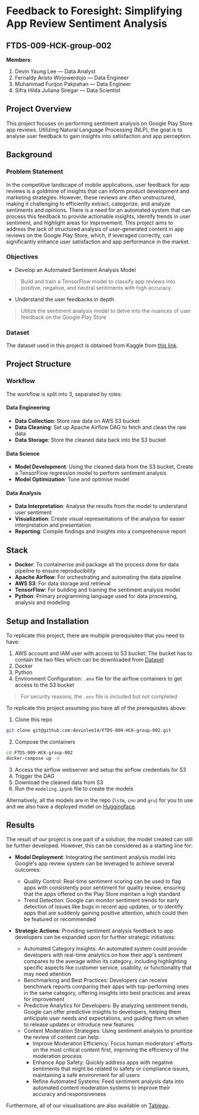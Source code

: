 # Feedback to Foresight: Simplifying App Review Sentiment Analysis
## FTDS-009-HCK-group-002
**Members**:
1. Devin Yaung Lee — Data Analyst
2. Fernaldy Aristo Wirjowerdojo — Data Engineer
3. Muhammad Furqon Pakpahan — Data Engineer
4. Sifra Hilda Juliana Siregar — Data Scientist


## Project Overview
This project focuses on performing sentiment analysis on Google Play Store app reviews. Utilizing Natural Language Processing (NLP), the goal is to analyse user feedback to gain insights into satisfaction and app perception.


## Background
### Problem Statement
In the competitive landscape of mobile applications, user feedback for app reviews is a goldmine of insights that can inform product development and marketing strategies. However, these reviews are often unstructured, making it challenging to efficiently extract, categorize, and analyze sentiments and opinions. There is a need for an automated system that can process this feedback to provide actionable insights, identify trends in user sentiment, and highlight areas for improvement. This project aims to address the lack of structured analysis of user-generated content in app reviews on the Google Play Store, which, if leveraged correctly, can significantly enhance user satisfaction and app performance in the market.

### Objectives
- Develop an Automated Sentiment Analysis Model
> Build and train a TensorFlow model to classify app reviews into positive, negative, and neutral sentiments with high accuracy.
- Understand the user feedbacks in depth
> Utilize the sentiment analysis model to delve into the nuances of user feedback on the Google Play Store

### Dataset
The dataset used in this project is obtained from Kaggle from [this link](https://www.kaggle.com/datasets/whenamancodes/play-store-apps?select=googleplaystore.csv).


## Project Structure
### Workflow
The workflow is split into 3, separated by roles:
#### Data Engineering
- **Data Collection**: Store raw data on AWS S3 bucket
- **Data Cleaning**: Set up Apache Airflow DAG to fetch and clean the raw data
- **Data Storage**: Store the cleaned data back into the S3 bucket

#### Data Science
- **Model Development**: Using the cleaned data from the S3 bucket, Create a TensorFlow regression model to perform sentiment analysis
- **Model Optimization**: Tune and optimise model

#### Data Analysis
- **Data Interpretation**: Analyse the results from the model to understand user sentiment
- **Visualization**: Create visual representations of the analysis for easier interpretation and presentation
- **Reporting**: Compile findings and insights into a comprehensive report


## Stack
- **Docker**: To containerise and package all the process done for data pipeline to ensure reproducibility
- **Apache Airflow**: For orchestrating and automating the data pipeline
- **AWS S3**: For data storage and retrieval
- **TensorFlow**: For building and training the sentiment analysis model
- **Python**: Primary programming language used for data processing, analysis and modeling


## Setup and Installation
To replicate this project, there are multiple prerequisites that you need to have:
1. AWS account and IAM user with access to S3 bucket: The bucket has to contain the two files which can be downloaded from [Dataset](#dataset)
2. Docker
3. Python
4. Environment Configuration: `.env` file for the airflow containers to get access to the S3 bucket
> For security reasons, the `.env` file is included but not completed

To replicate this project assuming you have all of the prerequisites above:
1. Clone this repo
```bash
git clone git@github.com:devinlee14/FTDS-009-HCK-group-002.git
```
2. Compose the containers
```bash
cd FTDS-009-HCK-group-002
docker-compose up -d
```
3. Access the airflow webserver and setup the airflow credentials for S3
4. Trigger the DAG
5. Download the cleaned data from S3
6. Run the `modeling.ipynb` file to create the models

Alternatively, all the models are in the repo (`lstm`, `cnn` and `gru`) for you to use and we also have a deployed model on [Huggingface](https://huggingface.co/spaces/fernaldya/FTDS-009-HCK-group-002).


## Results
The result of our project is one part of a solution, the model created can still be further developed. However, this can be considered as a starting line for:
- **Model Deployment**: Integrating the sentiment analysis model into Google's app review system can be leveraged to achieve several outcomes:
    - Quality Control: Real-time sentiment scoring can be used to flag apps with consistently poor sentiment for quality review, ensuring that the apps offered on the Play Store maintain a high standard
    - Trend Detection: Google can monitor sentiment trends for early detection of issues like bugs in recent app updates, or to identify apps that are suddenly gaining positive attention, which could then be featured or recommended

- **Strategic Actions**: Providing sentiment analysis feedback to app developers can be expanded upon for further strategic initiatives:
    - Automated Category Insights: An automated system could provide developers with real-time analytics on how their app's sentiment compares to the average within its category, including highlighting specific aspects like customer service, usability, or functionality that may need attention
    - Benchmarking and Best Practices: Developers can receive benchmark reports comparing their apps with top-performing ones in the same category, offering insights into best practices and areas for improvement
    - Predictive Analytics for Developers: By analyzing sentiment trends, Google can offer predictive insights to developers, helping them anticipate user needs and expectations, and guiding them on when to release updates or introduce new features
    - Content Moderation Strategies: Using sentiment analysis to prioritize the review of content can help:
        - Improve Moderation Efficiency: Focus human moderators' efforts on the most critical content first, improving the efficiency of the moderation process
        - Enhance App Safety: Quickly address apps with negative sentiments that might be related to safety or compliance issues, maintaining a safe environment for all users
        - Refine Automated Systems: Feed sentiment analysis data into automated content moderation systems to improve their accuracy and responsiveness

Furthermore, all of our visualisations are also available on [Tableau](https://public.tableau.com/app/profile/devin.lee1049/viz/Final_Project_Dashbord1/Dashboard1?publish=yes).